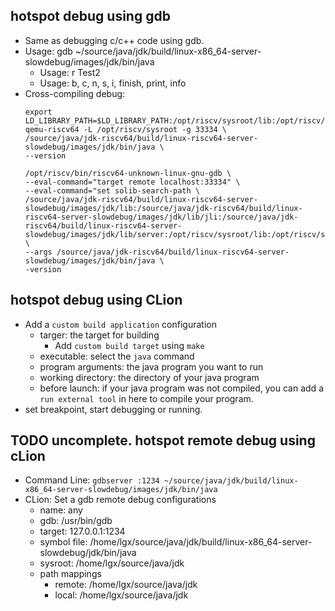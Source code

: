 ## hotspot debug using gdb
- Same as debugging c/c++ code using gdb.
- Usage: gdb ~/source/java/jdk/build/linux-x86_64-server-slowdebug/images/jdk/bin/java
	- Usage: r Test2
	- Usage: b, c, n, s, i, finish, print, info
- Cross-compiling debug:
  ```
  export LD_LIBRARY_PATH=$LD_LIBRARY_PATH:/opt/riscv/sysroot/lib:/opt/riscv/sysroot/usr/lib
  qemu-riscv64 -L /opt/riscv/sysroot -g 33334 \
  /source/java/jdk-riscv64/build/linux-riscv64-server-slowdebug/images/jdk/bin/java \
  --version

  /opt/riscv/bin/riscv64-unknown-linux-gnu-gdb \
  --eval-command="target remote localhost:33334" \
  --eval-command="set solib-search-path \
  /source/java/jdk-riscv64/build/linux-riscv64-server-slowdebug/images/jdk/lib:/source/java/jdk-riscv64/build/linux-riscv64-server-slowdebug/images/jdk/lib/jli:/source/java/jdk-riscv64/build/linux-riscv64-server-slowdebug/images/jdk/lib/server:/opt/riscv/sysroot/lib:/opt/riscv/sysroot/usr/lib" \
  --args /source/java/jdk-riscv64/build/linux-riscv64-server-slowdebug/images/jdk/bin/java \
  -version
  ```


## hotspot debug using CLion
- Add a `custom build application` configuration
	- targer: the target for building
		- Add `custom build target` using `make`
	- executable: select the `java` command
	- program arguments: the java program you want to run
	- working directory: the directory of your java program
	- before launch: if your java program was not compiled, you can add a `run external tool` in here to compile your program.
- set breakpoint, start debugging or running.


## TODO uncomplete. hotspot remote debug using cLion
- Command Line: `gdbserver :1234 ~/source/java/jdk/build/linux-x86_64-server-slowdebug/images/jdk/bin/java`
- CLion: Set a gdb remote debug configurations
	- name: any
	- gdb: /usr/bin/gdb
	- target: 127.0.0.1:1234
	- symbol file: /home/lgx/source/java/jdk/build/linux-x86_64-server-slowdebug/jdk/bin/java
	- sysroot: /home/lgx/source/java/jdk
	- path mappings
		- remote: /home/lgx/source/java/jdk
		- local: /home/lgx/source/java/jdk

